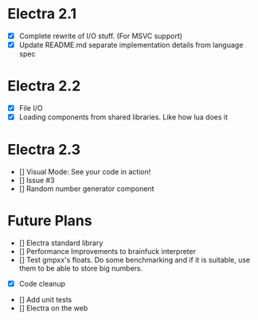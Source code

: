 # Electra 2.1
+ [X] Complete rewrite of I/O stuff. (For MSVC support)
+ [X] Update README.md separate implementation details from language spec

# Electra 2.2
+ [X] File I/O
+ [X] Loading components from shared libraries. Like how lua does it

# Electra 2.3
+ [] Visual Mode: See your code in action!
+ [] Issue #3
+ [] Random number generator component

# Future Plans
+ [] Electra standard library
+ [] Performance Improvements to brainfuck interpreter
+ [] Test gmpxx's floats. Do some benchmarking and if it is suitable, use them to be able to store big numbers.
+ [X] Code cleanup
+ [] Add unit tests
+ [] Electra on the web
